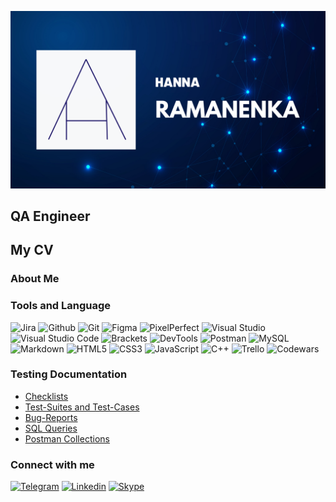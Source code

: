 [![Header](https://github.com/Hanpira/Hanpira/blob/readme/asserts/header.png)](https://www.linkedin.com/in/hanna-ramanenka/)
## QA Engineer

## My CV

### About Me



### Tools and Language

![Jira](https://img.shields.io/badge/Jira-090909?style=for-the-badge&logo=jira&logoColor=136be1)
![Github](https://img.shields.io/badge/Github-090909?style=for-the-badge&logo=github&logoColor=8cc4d7)
![Git](https://img.shields.io/badge/Git-090909?style=for-the-badge&logo=git&logoColor=f05032)
![Figma](https://img.shields.io/badge/Figma-090909?style=for-the-badge&logo=figma&logoColor=7d5fa6)
![PixelPerfect](https://img.shields.io/badge/Pixel%20Perfect-090909?style=for-the-badge&logo=pixelperfect&logoColor=007acc)
![Visual Studio](https://img.shields.io/badge/Visual%20Studio-090909?style=for-the-badge&logo=visualstudio&logoColor=5c2d91)
![Visual Studio Code](https://img.shields.io/badge/Visual%20Studio%20Code-090909?style=for-the-badge&logo=visualstudiocode&logoColor=007acc)
![Brackets](https://img.shields.io/badge/Brackets-090909?style=for-the-badge&logo=brackets&logoColor=007acc)
![DevTools](https://img.shields.io/badge/DevTools-090909?style=for-the-badge&logo=googlechrome&logoColor=2674f2)
![Postman](https://img.shields.io/badge/Postman-090909?style=for-the-badge&logo=postman&logoColor=f76935)
![MySQL](https://img.shields.io/badge/MySQL-090909?style=for-the-badge&logo=mysql&logoColor=00618a)
![Markdown](https://img.shields.io/badge/markdown-%23000000.svg?style=for-the-badge&logo=markdown&logoColor=white)
![HTML5](https://img.shields.io/badge/HTML5-090909?style=for-the-badge&logo=html5&logoColor=e34f26)
![CSS3](https://img.shields.io/badge/CSS3-090909?style=for-the-badge&logo=css3&logoColor=1572b6)
![JavaScript](https://img.shields.io/badge/JavaScript-090909?style=for-the-badge&logo=JavaScript&logoColor=E9D54D)
![C++](https://img.shields.io/badge/C++-090909?style=for-the-badge&logo=c%2B%2B&logoColor=00599c)
![Trello](https://img.shields.io/badge/Trello-090909?style=for-the-badge&logo=trello&logoColor=white)
![Codewars](https://img.shields.io/badge/Codewars-090909?style=for-the-badge&logo=Codewars&logoColor=white)


### Testing Documentation
- [Checklists](https://github.com/hanpira/checklist)
- [Test-Suites and Test-Cases](https://github.com/hanpira/test-cases)
- [Bug-Reports](https://github.com/hanpira/bug-reports)
- [SQL Queries](https://github.com/hanpira/SQL)
- [Postman Collections](https://github.com/hanpira/postman)

### Connect with me
[![Telegram](https://img.shields.io/badge/Telegram-090909?style=for-the-badge&logo=telegram&logoColor=31a5db)](https://t.me/hanlieta)
[![Linkedin](https://img.shields.io/badge/Linkedin-090909?style=for-the-badge&logo=linkedin&logoColor=0073b1)](https://www.linkedin.com/in/hanna-ramanenka/)
[![Skype](https://img.shields.io/badge/Skype-090909?style=for-the-badge&logo=skype&logoColor=00AFF0)](https://join.skype.com/invite/zGXkQjA2S6jd)
